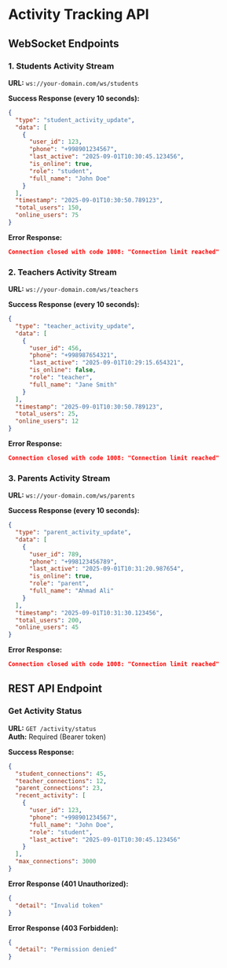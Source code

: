 # Activity Tracking API

## WebSocket Endpoints

### 1. Students Activity Stream
**URL:** `ws://your-domain.com/ws/students`

**Success Response (every 10 seconds):**
```json
{
  "type": "student_activity_update",
  "data": [
    {
      "user_id": 123,
      "phone": "+998901234567",
      "last_active": "2025-09-01T10:30:45.123456",
      "is_online": true,
      "role": "student",
      "full_name": "John Doe"
    }
  ],
  "timestamp": "2025-09-01T10:30:50.789123",
  "total_users": 150,
  "online_users": 75
}
```

**Error Response:**
```json
Connection closed with code 1008: "Connection limit reached"
```

### 2. Teachers Activity Stream  
**URL:** `ws://your-domain.com/ws/teachers`

**Success Response (every 10 seconds):**
```json
{
  "type": "teacher_activity_update",
  "data": [
    {
      "user_id": 456,
      "phone": "+998987654321",
      "last_active": "2025-09-01T10:29:15.654321",
      "is_online": false,
      "role": "teacher",
      "full_name": "Jane Smith"
    }
  ],
  "timestamp": "2025-09-01T10:30:50.789123",
  "total_users": 25,
  "online_users": 12
}
```

**Error Response:**
```json
Connection closed with code 1008: "Connection limit reached"
```

### 3. Parents Activity Stream
**URL:** `ws://your-domain.com/ws/parents`

**Success Response (every 10 seconds):**
```json
{
  "type": "parent_activity_update",
  "data": [
    {
      "user_id": 789,
      "phone": "+998123456789",
      "last_active": "2025-09-01T10:31:20.987654",
      "is_online": true,
      "role": "parent",
      "full_name": "Ahmad Ali"
    }
  ],
  "timestamp": "2025-09-01T10:31:30.123456",
  "total_users": 200,
  "online_users": 45
}
```

**Error Response:**
```json
Connection closed with code 1008: "Connection limit reached"
```

## REST API Endpoint

### Get Activity Status
**URL:** `GET /activity/status`  
**Auth:** Required (Bearer token)

**Success Response:**
```json
{
  "student_connections": 45,
  "teacher_connections": 12,
  "parent_connections": 23,
  "recent_activity": [
    {
      "user_id": 123,
      "phone": "+998901234567",
      "full_name": "John Doe",
      "role": "student",
      "last_active": "2025-09-01T10:30:45.123456"
    }
  ],
  "max_connections": 3000
}
```

**Error Response (401 Unauthorized):**
```json
{
  "detail": "Invalid token"
}
```

**Error Response (403 Forbidden):**
```json
{
  "detail": "Permission denied"
}
```
